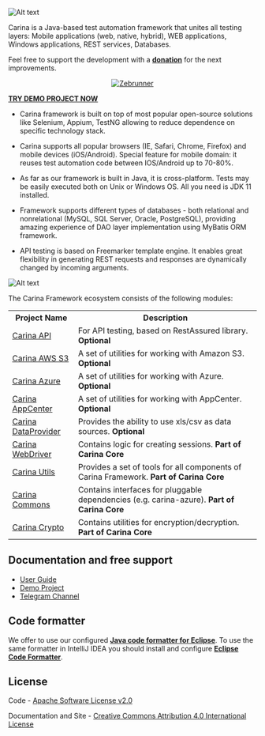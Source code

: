 ![Alt text](https://github.com/zebrunner/carina/raw/master/docs/img/carina.png "Carina Logo")

Carina is a Java-based test automation framework that unites all testing layers: Mobile applications (web, native, hybrid), WEB applications, Windows applications, REST services, Databases.

Feel free to support the development with a [**donation**](https://www.paypal.com/donate/?hosted_button_id=MNHYYCYHAKUVA) for the next improvements.

<p align="center">
  <a href="https://zebrunner.com/"><img alt="Zebrunner" src="https://github.com/zebrunner/zebrunner/raw/master/docs/img/zebrunner_intro.png"></a>
</p>

<B>[TRY DEMO PROJECT NOW](https://github.com/zebrunner/carina-demo)</B>

* Carina framework is built on top of most popular open-source solutions like Selenium, Appium, TestNG allowing to reduce dependence on specific technology stack.

* Carina supports all popular browsers (IE, Safari, Chrome, Firefox) and mobile devices (iOS/Android). Special feature for mobile domain: it reuses test automation code between IOS/Android up to 70-80%.

* As far as our framework is built in Java, it is cross-platform. Tests may be easily executed both on Unix or Windows OS. All you need is JDK 11 installed.

* Framework supports different types of databases - both relational and nonrelational (MySQL, SQL Server, Oracle, PostgreSQL), providing amazing experience of DAO layer implementation using MyBatis ORM framework.

* API testing is based on Freemarker template engine. It enables great flexibility in generating REST requests and responses are dynamically changed by incoming arguments. 

![Alt text](https://github.com/zebrunner/carina/raw/master/docs/img/carina_overview.png "Carina Overview")


The Carina Framework ecosystem consists of the following modules:
<table>
	<tr>
		<th>Project Name</th>
		<th>Description</th>
	</tr>
	<tr>
		<td><a href="https://github.com/zebrunner/carina-api">Carina API</a></td>
		<td>For API testing, based on RestAssured library. <b>Optional</b></td>
	</tr>
    <tr>
		<td><a href="https://github.com/zebrunner/carina-aws-s3">Carina AWS S3</a></td>
		<td>A set of utilities for working with Amazon S3. <b>Optional</b></td>
	</tr>
    <tr>
		<td><a href="https://github.com/zebrunner/carina-azure">Carina Azure</a></td>
		<td>A set of utilities for working with Azure. <b>Optional</b></td>
	</tr>
    <tr>
		<td><a href="https://github.com/zebrunner/carina-appcenter">Carina AppCenter</a></td>
		<td>A set of utilities for working with AppCenter. <b>Optional</b></td>
	</tr>
    <tr>
		<td><a href="https://github.com/zebrunner/carina-dataprovider">Carina DataProvider</a></td>
		<td>Provides the ability to use xls/csv as data sources. <b>Optional</b></td>
	</tr>
    <tr>
		<td><a href="https://github.com/zebrunner/carina-webdriver">Carina WebDriver</a></td>
		<td>Contains logic for creating sessions. <b>Part of Carina Core</b></td>
	</tr>
    <tr>
		<td><a href="https://github.com/zebrunner/carina-utils">Carina Utils</a></td>
		<td>Provides a set of tools for all components of Carina Framework. <b>Part of Carina Core</b></td>
	</tr>
    <tr>
		<td><a href="https://github.com/zebrunner/carina-commons">Carina Commons</a></td>
		<td>Contains interfaces for pluggable dependencies (e.g. carina-azure). <b>Part of Carina Core</b></td>
	</tr>
    <tr>
		<td><a href="https://github.com/zebrunner/carina-crypto">Carina Crypto</a></td>
        <td>Contains utilities for encryption/decryption. <b>Part of Carina Core</b></td>
	</tr>
</table>

## Documentation and free support
* [User Guide](http://zebrunner.github.io/carina)
* [Demo Project](https://github.com/zebrunner/carina-demo)
* [Telegram Channel](https://t.me/qps_carina)

## Code formatter
We offer to use our configured [**Java code formatter for Eclipse**](https://github.com/zebrunner/carina/blob/master/carina_formatter.xml). To use the same formatter in IntelliJ IDEA you should install and configure [**Eclipse Code Formatter**](https://plugins.jetbrains.com/plugin/6546-eclipse-code-formatter).

## License
Code - [Apache Software License v2.0](http://www.apache.org/licenses/LICENSE-2.0)

Documentation and Site - [Creative Commons Attribution 4.0 International License](http://creativecommons.org/licenses/by/4.0/deed.en_US)
